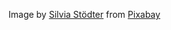 Image by <a href="https://pixabay.com/users/silviastoedter-32976/?utm_source=link-attribution&utm_medium=referral&utm_campaign=image&utm_content=1142174">Silvia Stödter</a> from <a href="https://pixabay.com//?utm_source=link-attribution&utm_medium=referral&utm_campaign=image&utm_content=1142174">Pixabay</a>
